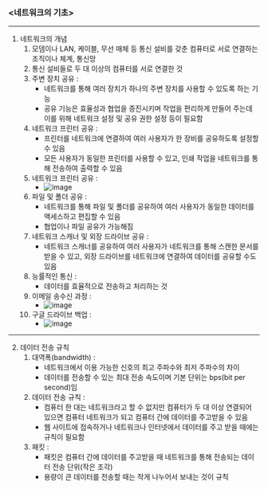 ### <네트워크의 기초>
- - -
1. 네트워크의 개념
   1) 모뎀이나 LAN, 케이블, 무선 매체 등 통신 설비를 갖춘 컴퓨터로 서로 연결하는 조직이나 체계, 통신망
   2) 통신 설비들로 두 대 이상의 컴퓨터를 서로 연결한 것
   3) 주변 장치 공유 :
      - 네트워크를 통해 여러 장치가 하나의 주변 장치를 사용할 수 있도록 하는 기능
      - 공유 기능은 효율성과 협업을 증진시키며 작업을 편리하게 만들어 주는데 이를 위해 네트워크 설정 및 공유 권한 설정 등이 필요함
   4) 네트워크 프린터 공유 :
      - 프린터를 네트워크에 연결하여 여러 사용자가 한 장비를 공유하도록 설정할 수 있음
      - 모든 사용자가 동일한 프린터를 사용할 수 있고, 인쇄 작업을 네트워크를 통해 전송하여 출력할 수 있음
   5) 네트워크 프린터 공유 :
      - ![image](https://github.com/user-attachments/assets/cf07b9e3-a2e0-4324-9f7c-f42fb5853825)
   6) 파일 및 폴더 공유 :
      - 네트워크를 통해 파일 및 폴더를 공유하여 여러 사용자가 동일한 데이터를 액세스하고 편집할 수 있음
      - 협업이나 파일 공유가 가능해짐
   7) 네트워크 스캐너 및 외장 드라이브 공유 :
      - 네트워크 스캐너를 공유하여 여러 사용자가 네트워크를 통해 스캔한 문서를 받을 수 있고, 외장 드라이브를 네트워크에 연결하여 데이터를 공유할 수도 있음
   8) 능률적인 통신 :
      - 데이터를 효율적으로 전송하고 처리하는 것
   9) 이메일 송수신 과정 :
      - ![image](https://github.com/user-attachments/assets/8ad90b27-2431-4529-82dd-931d8ecc3f3e)
   10) 구글 드라이브 백업 :
       - ![image](https://github.com/user-attachments/assets/abaf62ab-b44c-4566-9c3b-939aef5f1be6)
- - -
2. 데이터 전송 규칙
   1) 대역폭(bandwidth) :
      - 네트워크에서 이용 가능한 신호의 최고 주파수와 최저 주파수의 차이
      - 데이터를 전송할 수 있는 최대 전송 속도이며 기본 단위는 bps(bit per second)임
   2) 데이터 전송 규칙 :
      - 컴퓨터 한 대는 네트워크라고 할 수 없지만 컴퓨터가 두 대 이상 연결되어 있으면 컴퓨터 네트워크가 되고 컴퓨터 간에 데이터를 주고받을 수 있음
      - 웹 사이트에 접속하거나 네트워크나 인터넷에서 데이터를 주고 받을 때에는 규칙이 필요함
   3) 패킷 :
      - 패킷은 컴퓨터 간에 데이터를 주고받을 때 네트워크를 통해 전송되는 데이터 전송 단위(작은 조각)
      - 용량이 큰 데이터를 전송할 때는 작게 나누어서 보내는 것이 규칙
